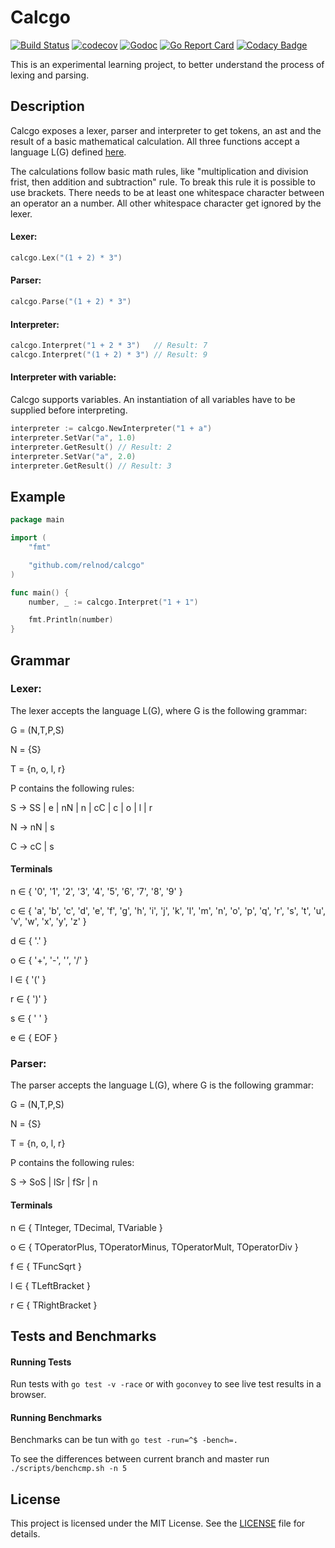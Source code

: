 # Calcgo

[![Build Status](https://travis-ci.org/relnod/calcgo.svg?branch=master)](https://travis-ci.org/relnod/calcgo)
[![codecov](https://codecov.io/gh/relnod/calcgo/branch/master/graph/badge.svg)](https://codecov.io/gh/relnod/calcgo)
[![Godoc](https://godoc.org/github.com/relnod/calcgo?status.svg)](https://godoc.org/github.com/relnod/calcgo)
[![Go Report Card](https://goreportcard.com/badge/github.com/relnod/calcgo)](https://goreportcard.com/report/github.com/relnod/calcgo)
[![Codacy Badge](https://api.codacy.com/project/badge/Grade/faa47f159bbb47a497f602b6e8037c0d)](https://www.codacy.com/app/relnod/calcgo?utm_source=github.com&amp;utm_medium=referral&amp;utm_content=relnod/calcgo&amp;utm_campaign=Badge_Grade)

This is an experimental learning project, to better understand the process of
lexing and parsing.

## Description
Calcgo exposes a lexer, parser and interpreter to get tokens, an ast and the
result of a basic mathematical calculation. All three functions accept a
language L(G) defined [here](#grammar).

The calculations follow basic math rules, like "multiplication and division
frist, then addition and subtraction" rule. To break this rule it is possible
to use brackets.
There needs to be at least one whitespace character between an operator an a
number. All other whitespace character get ignored by the lexer.


#### Lexer:
``` go
calcgo.Lex("(1 + 2) * 3")
```
#### Parser:
``` go
calcgo.Parse("(1 + 2) * 3")
```
#### Interpreter:
``` go
calcgo.Interpret("1 + 2 * 3")   // Result: 7
calcgo.Interpret("(1 + 2) * 3") // Result: 9
```

#### Interpreter with variable:
Calcgo supports variables. An instantiation of all variables have to be supplied
before interpreting.
```go
interpreter := calcgo.NewInterpreter("1 + a")
interpreter.SetVar("a", 1.0)
interpreter.GetResult() // Result: 2
interpreter.SetVar("a", 2.0)
interpreter.GetResult() // Result: 3
```

## Example
``` go
package main

import (
	"fmt"

	"github.com/relnod/calcgo"
)

func main() {
	number, _ := calcgo.Interpret("1 + 1")

	fmt.Println(number)
}
```

## Grammar

### Lexer:
The lexer accepts the language L(G), where G is the following grammar:

G = (N,T,P,S)

N = {S}

T = {n, o, l, r}

P contains the following rules:

S → SS | e | nN | n | cC | c | o | l | r

N → nN | s

C → cC | s

#### Terminals
n ∈ { '0', '1', '2', '3', '4', '5', '6', '7', '8', '9' }

c ∈ { 'a', 'b', 'c', 'd', 'e', 'f', 'g', 'h', 'i', 'j', 'k', 'l', 'm', 'n', 'o',
'p', 'q', 'r', 's', 't', 'u', 'v', 'w', 'x', 'y', 'z' }

d ∈  { '.' }

o ∈ { '+', '-', '*'*, '/' }

l ∈ { '(' }

r ∈ { ')' }

s ∈  { ' ' }

e ∈  { EOF }

### Parser:
The parser accepts the language L(G), where G is the following grammar:

G = (N,T,P,S)

N = {S}

T = {n, o, l, r}

P contains the following rules:

S → SoS | lSr | fSr | n

#### Terminals
n ∈ { TInteger, TDecimal, TVariable }

o ∈ { TOperatorPlus, TOperatorMinus, TOperatorMult, TOperatorDiv }

f ∈ { TFuncSqrt }

l ∈ { TLeftBracket }

r ∈ { TRightBracket }

## Tests and Benchmarks

#### Running Tests

Run tests with ```go test -v -race``` or with ```goconvey``` to see live test
results in a browser.

#### Running Benchmarks

Benchmarks can be tun with ```go test -run=^$ -bench=.```

To see the differences between current branch and master run ```./scripts/benchcmp.sh -n 5```

## License

This project is licensed under the MIT License. See the
[LICENSE](../master/LICENSE) file for details.
